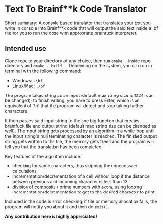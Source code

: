 # Text To Brainf**k Code Translator

Short summary: A console based translator that translates your text you write in console into Brainf**k code that will output the said text inside a .bf file for you to run the code with appropriate brainfuck interpreter.

## Intended use

Clone repo to your directory of any choice, then run `cmake .` inside repo directory and `cmake --build .`.
Depending on the system, you can run in terminal with the following command:

- Windows: `.\bf`
- Linux/Mac: `./bf`

The program takes string as an input (default max string size is 1024, can be changed); to finish writing, you have to press Enter, which is an equivalent of '\n' that the program will detect and stop taking further characters.

It then passes said input string to the one big function that creates brainfuck file and output string (default max string size can be changed as well). The input string gets processed by an algorithm in a while loop until the input string's null terminating character is reached. The finished output string gets written to the file, the memory gets freed and the program will tell you that the translation has been completed.

Key features of the algorithm include:

- checking for same characters, thus skipping the unnecessary calculations
- incrementation/decrementation of a cell without loop if the distance between previous and incoming character is less than 13.
- division of composite / prime numbers with `extra`, using looping incrementation/decrementation to get to the desired character to print.

Included in the code is error checking; if file or memory allocation fails, the program will notify you about it and then do `exit()`.

**Any contribution here is highly appreciated!**
